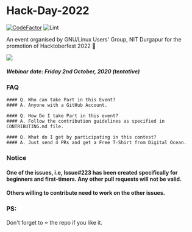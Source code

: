 # Hack-Day-2022
[![CodeFactor](https://www.codefactor.io/repository/github/lugnitdgp/hack-day/badge)](https://www.codefactor.io/repository/github/lugnitdgp/hack-day) ![Lint](https://github.com/lugnitdgp/Hack-Day/workflows/Lint/badge.svg)

An event organised by GNU/Linux Users' Group, NIT Durgapur for the promotion of Hacktoberfest 2022 🎃

![](https://media0.giphy.com/media/TOWeGr70V2R1K/giphy.gif)
##### Webinar date: Friday 2nd October, 2020 (tentative)

### FAQ
    #### Q. Who can take Part in this Event?
    #### A. Anyone with a GitHub Account.

    #### Q. How Do I take Part in this event?
    #### A. Follow the contribution guidelines as specified in CONTRIBUTING.md file. 

    #### Q. What do I get by participating in this contest?
    #### A. Just send 4 PRs and get a Free T-Shirt from Digital Ocean.

### Notice

#### One of the issues, i.e, Issue#223 has been created specifically for beginners and first-timers. Any other pull requests will not be valid. 
#### Others willing to contribute need to work on the other issues.

### PS: 
Don't forget to :star: the repo if you like it.
